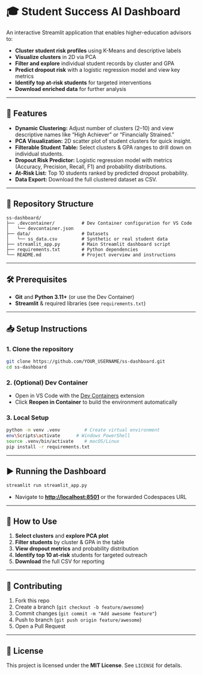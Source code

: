 # 🎓 Student Success AI Dashboard

An interactive Streamlit application that enables higher-education advisors to:

* **Cluster student risk profiles** using K-Means and descriptive labels
* **Visualize clusters** in 2D via PCA
* **Filter and explore** individual student records by cluster and GPA
* **Predict dropout risk** with a logistic regression model and view key metrics
* **Identify top at-risk students** for targeted interventions
* **Download enriched data** for further analysis

---

## 🚀 Features

* **Dynamic Clustering:** Adjust number of clusters (2–10) and view descriptive names like “High Achiever” or “Financially Strained.”
* **PCA Visualization:** 2D scatter plot of student clusters for quick insight.
* **Filterable Student Table:** Select clusters & GPA ranges to drill down on individual students.
* **Dropout Risk Predictor:** Logistic regression model with metrics (Accuracy, Precision, Recall, F1) and probability distributions.
* **At-Risk List:** Top 10 students ranked by predicted dropout probability.
* **Data Export:** Download the full clustered dataset as CSV.

---

## 📂 Repository Structure

```
ss-dashboard/
├── .devcontainer/          # Dev Container configuration for VS Code
│   └── devcontainer.json
├── data/                   # Datasets
│   └── ss_data.csv         # Synthetic or real student data
├── streamlit_app.py        # Main Streamlit dashboard script
├── requirements.txt        # Python dependencies
└── README.md               # Project overview and instructions
```

---

## 🛠 Prerequisites

* **Git** and **Python 3.11+** (or use the Dev Container)
* **Streamlit** & required libraries (see `requirements.txt`)

---

## 📥 Setup Instructions

### 1. Clone the repository

```bash
git clone https://github.com/YOUR_USERNAME/ss-dashboard.git
cd ss-dashboard
```

### 2. (Optional) Dev Container

* Open in VS Code with the [Dev Containers](https://code.visualstudio.com/docs/devcontainers/containers) extension
* Click **Reopen in Container** to build the environment automatically

### 3. Local Setup

```bash
python -m venv .venv         # Create virtual environment
env\Scripts\activate      # Windows PowerShell
source .venv/bin/activate    # macOS/Linux
pip install -r requirements.txt
```

---

## ▶️ Running the Dashboard

```bash
streamlit run streamlit_app.py
```

* Navigate to **[http://localhost:8501](http://localhost:8501)** or the forwarded Codespaces URL

---

## 🔄 How to Use

1. **Select clusters** and **explore PCA plot**
2. **Filter students** by cluster & GPA in the table
3. **View dropout metrics** and probability distribution
4. **Identify top 10 at-risk** students for targeted outreach
5. **Download** the full CSV for reporting

---

## 🤝 Contributing

1. Fork this repo
2. Create a branch (`git checkout -b feature/awesome`)
3. Commit changes (`git commit -m "Add awesome feature"`)
4. Push to branch (`git push origin feature/awesome`)
5. Open a Pull Request

---

## 📄 License

This project is licensed under the **MIT License**. See `LICENSE` for details.

```
```
